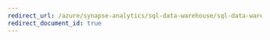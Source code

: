 ```yaml
---
redirect_url: /azure/synapse-analytics/sql-data-warehouse/sql-data-warehouse-workload-classification
redirect_document_id: true
---
```

